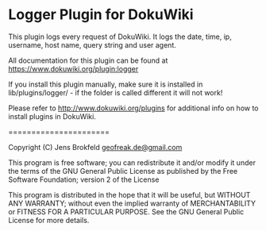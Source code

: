# Logger Plugin for DokuWiki

This plugin logs every request of DokuWiki. It logs the date, time, ip, username, host name, query string and user agent.

All documentation for this plugin can be found at
https://www.dokuwiki.org/plugin:logger

If you install this plugin manually, make sure it is installed in
lib/plugins/logger/ - if the folder is called different it
will not work!

Please refer to http://www.dokuwiki.org/plugins for additional info
on how to install plugins in DokuWiki.


======================

Copyright (C) Jens Brokfeld <geofreak.de@gmail.com>

This program is free software; you can redistribute it and/or modify
it under the terms of the GNU General Public License as published by
the Free Software Foundation; version 2 of the License

This program is distributed in the hope that it will be useful,
but WITHOUT ANY WARRANTY; without even the implied warranty of
MERCHANTABILITY or FITNESS FOR A PARTICULAR PURPOSE.  See the
GNU General Public License for more details.
